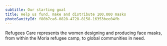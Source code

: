```yaml
---
subtitle: Our starting goal
title: Help us fund, make and distribute 100,000 masks
photoSanityId: f80b7ca6-0828-4728-8158-16353bee04fb
---
```


Refugees Care represents the women designing and producing face masks, from
within the Moria refugee camp, to global communities in need.
